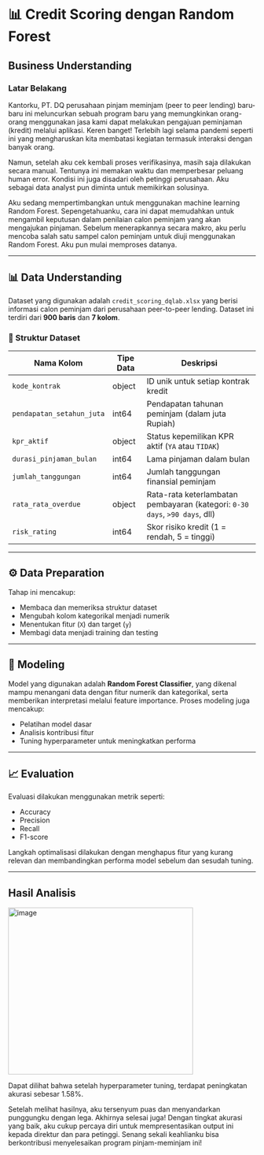 # 📊 Credit Scoring dengan Random Forest
## Business Understanding
### Latar Belakang
Kantorku, PT. DQ perusahaan pinjam meminjam (peer to peer lending) baru-baru ini meluncurkan sebuah program baru yang memungkinkan  orang-orang menggunakan jasa kami dapat melakukan pengajuan peminjaman (kredit) melalui aplikasi. Keren banget! Terlebih lagi selama pandemi seperti ini yang mengharuskan kita membatasi kegiatan termasuk interaksi dengan banyak orang. 

Namun, setelah aku cek kembali proses verifikasinya, masih saja  dilakukan secara manual. Tentunya ini memakan waktu dan memperbesar peluang human error. Kondisi ini juga disadari oleh petinggi perusahaan. Aku sebagai data analyst pun diminta untuk memikirkan solusinya.

Aku sedang mempertimbangkan untuk menggunakan machine learning Random Forest. Sepengetahuanku, cara ini dapat  memudahkan untuk mengambil keputusan dalam penilaian calon peminjam yang akan mengajukan pinjaman. Sebelum menerapkannya secara makro, aku perlu mencoba salah satu sampel calon peminjam untuk diuji menggunakan Random Forest.  Aku pun mulai memproses datanya.

---

## 📊 Data Understanding

Dataset yang digunakan adalah `credit_scoring_dqlab.xlsx` yang berisi informasi calon peminjam dari perusahaan peer-to-peer lending. Dataset ini terdiri dari **900 baris** dan **7 kolom**.

### 🔎 Struktur Dataset

| Nama Kolom                | Tipe Data | Deskripsi                                                                 |
|---------------------------|-----------|---------------------------------------------------------------------------|
| `kode_kontrak`            | object    | ID unik untuk setiap kontrak kredit                                      |
| `pendapatan_setahun_juta`| int64     | Pendapatan tahunan peminjam (dalam juta Rupiah)                          |
| `kpr_aktif`               | object    | Status kepemilikan KPR aktif (`YA` atau `TIDAK`)                          |
| `durasi_pinjaman_bulan`  | int64     | Lama pinjaman dalam bulan                                                |
| `jumlah_tanggungan`      | int64     | Jumlah tanggungan finansial peminjam                                     |
| `rata_rata_overdue`      | object    | Rata-rata keterlambatan pembayaran (kategori: `0-30 days`, `>90 days`, dll) |
| `risk_rating`            | int64     | Skor risiko kredit (1 = rendah, 5 = tinggi)                              |

---

## ⚙️ Data Preparation

Tahap ini mencakup:

- Membaca dan memeriksa struktur dataset
- Mengubah kolom kategorikal menjadi numerik
- Menentukan fitur (`X`) dan target (`y`)
- Membagi data menjadi training dan testing

---

## 🤖 Modeling

Model yang digunakan adalah **Random Forest Classifier**, yang dikenal mampu menangani data dengan fitur numerik dan kategorikal, serta memberikan interpretasi melalui feature importance. Proses modeling juga mencakup:

- Pelatihan model dasar
- Analisis kontribusi fitur
- Tuning hyperparameter untuk meningkatkan performa

---

## 📈 Evaluation

Evaluasi dilakukan menggunakan metrik seperti:

- Accuracy
- Precision
- Recall
- F1-score

Langkah optimalisasi dilakukan dengan menghapus fitur yang kurang relevan dan membandingkan performa model sebelum dan sesudah tuning.

---

## Hasil Analisis
<img width="376" height="339" alt="image" src="https://github.com/user-attachments/assets/c9a6e489-3b2a-4f53-9b15-f3c87f424825" />

Dapat dilihat bahwa setelah hyperparameter tuning, terdapat peningkatan akurasi sebesar 1.58%.

Setelah melihat hasilnya, aku tersenyum puas dan menyandarkan punggungku dengan lega. Akhirnya selesai juga! Dengan tingkat akurasi yang baik, aku cukup percaya diri untuk mempresentasikan output ini kepada direktur dan para petinggi. Senang sekali keahlianku bisa berkontribusi menyelesaikan program pinjam-meminjam ini!



